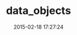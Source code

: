 ---
layout: post
title:  "data_objects"
repo:   "datamapper/do"
date:   2015-02-18 17:27:24
gemurl: http://github.com/datamapper/do
---